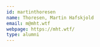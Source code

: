 ```yaml
---
id: martinthoresen
name: Thoresen, Martin Hafskjold
email: m@mht.wtf
webpage: https://mht.wtf/
type: alumni
---
```

